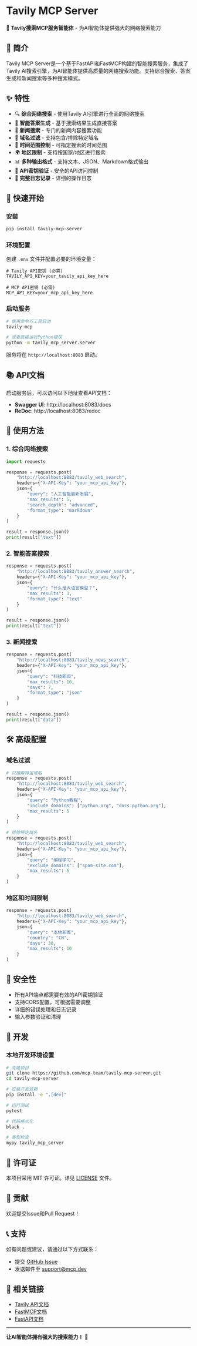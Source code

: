 # Tavily MCP Server

🚀 **Tavily搜索MCP服务智能体** - 为AI智能体提供强大的网络搜索能力

## 📖 简介

Tavily MCP Server是一个基于FastAPI和FastMCP构建的智能搜索服务，集成了Tavily AI搜索引擎，为AI智能体提供高质量的网络搜索功能。支持综合搜索、答案生成和新闻搜索等多种搜索模式。

## ✨ 特性

- 🔍 **综合网络搜索** - 使用Tavily AI引擎进行全面的网络搜索
- 🤖 **智能答案生成** - 基于搜索结果生成直接答案
- 📰 **新闻搜索** - 专门的新闻内容搜索功能
- 🎯 **域名过滤** - 支持包含/排除特定域名
- 📅 **时间范围控制** - 可指定搜索的时间范围
- 🌍 **地区限制** - 支持按国家/地区进行搜索
- 📊 **多种输出格式** - 支持文本、JSON、Markdown格式输出
- 🔐 **API密钥验证** - 安全的API访问控制
- 📝 **完整日志记录** - 详细的操作日志

## 🚀 快速开始

### 安装

```bash
pip install tavily-mcp-server
```

### 环境配置

创建 `.env` 文件并配置必要的环境变量：

```env
# Tavily API密钥 (必需)
TAVILY_API_KEY=your_tavily_api_key_here

# MCP API密钥 (必需)
MCP_API_KEY=your_mcp_api_key_here
```

### 启动服务

```bash
# 使用命令行工具启动
tavily-mcp

# 或者直接运行Python模块
python -m tavily_mcp_server.server
```

服务将在 `http://localhost:8083` 启动。

## 📚 API文档

启动服务后，可以访问以下地址查看API文档：

- **Swagger UI**: http://localhost:8083/docs
- **ReDoc**: http://localhost:8083/redoc

## 🔧 使用方法

### 1. 综合网络搜索

```python
import requests

response = requests.post(
    "http://localhost:8083/tavily_web_search",
    headers={"X-API-Key": "your_mcp_api_key"},
    json={
        "query": "人工智能最新发展",
        "max_results": 5,
        "search_depth": "advanced",
        "format_type": "markdown"
    }
)

result = response.json()
print(result["text"])
```

### 2. 智能答案搜索

```python
response = requests.post(
    "http://localhost:8083/tavily_answer_search",
    headers={"X-API-Key": "your_mcp_api_key"},
    json={
        "query": "什么是大语言模型？",
        "max_results": 3,
        "format_type": "text"
    }
)

result = response.json()
print(result["text"])
```

### 3. 新闻搜索

```python
response = requests.post(
    "http://localhost:8083/tavily_news_search",
    headers={"X-API-Key": "your_mcp_api_key"},
    json={
        "query": "科技新闻",
        "max_results": 10,
        "days": 7,
        "format_type": "json"
    }
)

result = response.json()
print(result["data"])
```

## 🛠️ 高级配置

### 域名过滤

```python
# 只搜索特定域名
response = requests.post(
    "http://localhost:8083/tavily_web_search",
    headers={"X-API-Key": "your_mcp_api_key"},
    json={
        "query": "Python教程",
        "include_domains": ["python.org", "docs.python.org"],
        "max_results": 5
    }
)

# 排除特定域名
response = requests.post(
    "http://localhost:8083/tavily_web_search",
    headers={"X-API-Key": "your_mcp_api_key"},
    json={
        "query": "编程学习",
        "exclude_domains": ["spam-site.com"],
        "max_results": 5
    }
)
```

### 地区和时间限制

```python
response = requests.post(
    "http://localhost:8083/tavily_web_search",
    headers={"X-API-Key": "your_mcp_api_key"},
    json={
        "query": "本地新闻",
        "country": "CN",
        "days": 30,
        "max_results": 10
    }
)
```

## 🔐 安全性

- 所有API端点都需要有效的API密钥验证
- 支持CORS配置，可根据需要调整
- 详细的错误处理和日志记录
- 输入参数验证和清理

## 🧪 开发

### 本地开发环境设置

```bash
# 克隆项目
git clone https://github.com/mcp-team/tavily-mcp-server.git
cd tavily-mcp-server

# 安装开发依赖
pip install -e ".[dev]"

# 运行测试
pytest

# 代码格式化
black .

# 类型检查
mypy tavily_mcp_server
```

## 📄 许可证

本项目采用 MIT 许可证。详见 [LICENSE](LICENSE) 文件。

## 🤝 贡献

欢迎提交Issue和Pull Request！

## 📞 支持

如有问题或建议，请通过以下方式联系：

- 提交 [GitHub Issue](https://github.com/mcp-team/tavily-mcp-server/issues)
- 发送邮件至 support@mcp.dev

## 🔗 相关链接

- [Tavily API文档](https://docs.tavily.com/)
- [FastMCP文档](https://github.com/jlowin/fastmcp)
- [FastAPI文档](https://fastapi.tiangolo.com/)

---

**让AI智能体拥有强大的搜索能力！** 🚀